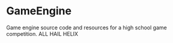 GameEngine
==========

Game engine source code and resources for a high school game competition.
ALL HAIL HELIX
